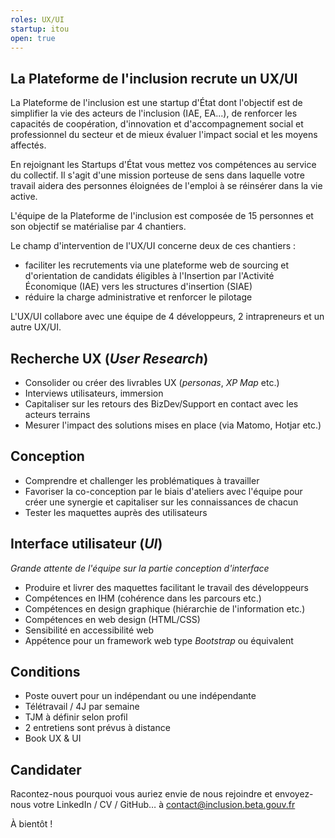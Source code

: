 ```yaml
---
roles: UX/UI
startup: itou
open: true
---
```


## La Plateforme de l'inclusion recrute un UX/UI

La Plateforme de l'inclusion est une startup d'État dont l'objectif est de simplifier la vie des acteurs de l'inclusion (IAE, EA...), de renforcer les capacités de coopération, d'innovation et d'accompagnement social et professionnel du secteur et de mieux évaluer l'impact social et les moyens affectés.

En rejoignant les Startups d'État vous mettez vos compétences au service du collectif. Il s'agit d'une mission porteuse de sens dans laquelle votre travail aidera des personnes éloignées de l'emploi à se réinsérer dans la vie active.

L'équipe de la Plateforme de l'inclusion est composée de 15 personnes et son objectif se matérialise par 4 chantiers.

Le champ d'intervention de l'UX/UI concerne deux de ces chantiers :

- faciliter les recrutements via une plateforme web de sourcing et d'orientation de candidats éligibles à l'Insertion par l'Activité Économique (IAE) vers les structures d'insertion (SIAE)
- réduire la charge administrative et renforcer le pilotage

L'UX/UI collabore avec une équipe de 4 développeurs, 2 intrapreneurs et un autre UX/UI. 

## Recherche UX (*User Research*)

- Consolider ou créer des livrables UX (*personas*, *XP Map* etc.)
- Interviews utilisateurs, immersion
- Capitaliser sur les retours des BizDev/Support en contact avec les acteurs terrains
- Mesurer l'impact des solutions mises en place (via Matomo, Hotjar etc.)

## Conception

- Comprendre et challenger les problématiques à travailler
- Favoriser la co-conception par le biais d'ateliers avec l'équipe pour créer une synergie et capitaliser sur les connaissances de chacun
- Tester les maquettes auprès des utilisateurs

## Interface utilisateur (*UI*)

*Grande attente de l'équipe sur la partie conception d'interface*

- Produire et livrer des maquettes facilitant le travail des développeurs 
- Compétences en IHM (cohérence dans les parcours etc.)
- Compétences en design graphique (hiérarchie de l'information etc.)
- Compétences en web design (HTML/CSS)
- Sensibilité en accessibilité web
- Appétence pour un framework web type *Bootstrap* ou équivalent

## Conditions

- Poste ouvert pour un indépendant ou une indépendante
- Télétravail / 4J par semaine
- TJM à définir selon profil
- 2 entretiens sont prévus à distance
- Book UX & UI

## Candidater

Racontez-nous pourquoi vous auriez envie de nous rejoindre et envoyez-nous votre LinkedIn / CV / GitHub… à contact@inclusion.beta.gouv.fr

À bientôt !
